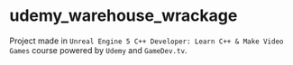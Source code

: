 # udemy_warehouse_wrackage

Project made in `Unreal Engine 5 C++ Developer: Learn C++ & Make Video Games` course powered by `Udemy` and `GameDev.tv`.
